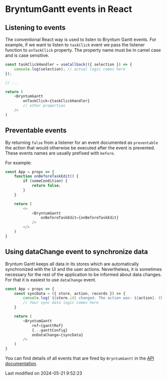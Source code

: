 # BryntumGantt events in React

## Listening to events

The conventional React way is used to listen to Bryntum Gantt events. For example, if we want to listen
to `taskClick` event we pass the listener function to `onTaskClick` property. The property name must be in camel 
case and is case sensitive.

```javascript
const taskClickHandler = useCallback(({ selection }) => {
    console.log(selection); // actual logic comes here
});

// ...

return (
    <BryntumGantt
        onTaskClick={taskClickHandler}
        // other properties
    />
)
```

## Preventable events

By returning `false` from a listener for an event documented as `preventable` the action that would otherwise be
executed after the event is prevented. These events names are usually prefixed with `before`.

For example:

```javascript
const App = props => {
    function onBeforeTaskEdit() {
        if (someCondition) {
            return false;
        }
    }

    return (
        <>
            <BryntumGantt
                onBeforeTaskEdit={onBeforeTaskEdit}
            />
        </>
    )
}
```

## Using dataChange event to synchronize data

Bryntum Gantt keeps all data in its stores which are automatically synchronized with the UI and the user actions.
Nevertheless, it is sometimes necessary for the rest of the application to be informed about data changes. For that
it is easiest to use `dataChange` event.

```javascript
const App = props => {
    const syncData = ({ store, action, records }) => {
        console.log(`${store.id} changed. The action was: ${action}. Changed records: `, records);
        // Your sync data logic comes here
    }

    return (
        <BryntumGantt
            ref={ganttRef}
            {...ganttConfig}
            onDataChange={syncData}
        />
    )
}
```

You can find details of all events that are fired by `BryntumGantt` in
the [API documentation](https://bryntum.com/products/gantt/docs/api/Gantt/view/Gantt#events).


<p class="last-modified">Last modified on 2024-05-21 9:52:23</p>